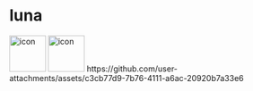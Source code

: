 # luna

<img src="https://github.com/user-attachments/assets/9b0aaec1-7a64-43d6-8778-99982a83cb48" alt="icon" width="65" height="65"/>

<img src="https://techstack-generator.vercel.app/django-icon.svg" alt="icon" width="65" height="65"/>
https://github.com/user-attachments/assets/c3cb77d9-7b76-4111-a6ac-20920b7a33e6
